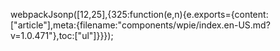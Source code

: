 webpackJsonp([12,25],{325:function(e,n){e.exports={content:["article"],meta:{filename:"components/wpie/index.en-US.md?v=1.0.471"},toc:["ul"]}}});